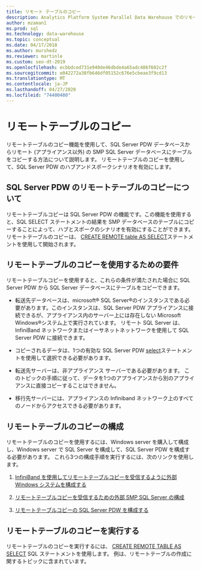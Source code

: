 ```yaml
---
title: リモート テーブルのコピー
description: Analytics Platform System Parallel Data Warehouse でのリモートテーブルコピーの使用。
author: mzaman1
ms.prod: sql
ms.technology: data-warehouse
ms.topic: conceptual
ms.date: 04/17/2018
ms.author: murshedz
ms.reviewer: martinle
ms.custom: seo-dt-2019
ms.openlocfilehash: ecbbdced731e940de46dbde4a65adc486f602c2f
ms.sourcegitcommit: e042272a38fb646df05152c676e5cbeae3f9cd13
ms.translationtype: MT
ms.contentlocale: ja-JP
ms.lasthandoff: 04/27/2020
ms.locfileid: "74400480"
---
```

# <a name="remote-table-copy"></a>リモートテーブルのコピー
リモートテーブルのコピー機能を使用して、SQL Server PDW データベースからリモート (アプライアンス以外) の SMP SQL Server データベースにテーブルをコピーする方法について説明します。 リモートテーブルのコピーを使用して、SQL Server PDW のハブアンドスポークシナリオを有効にします。  
  
## <a name="understand-remote-table-copy-for-sql-server-pdw"></a><a name="BasicsPDE"></a>SQL Server PDW のリモートテーブルのコピーについて  
リモートテーブルコピーは SQL Server PDW の機能です。この機能を使用すると、SQL SELECT ステートメントの結果を SMP データベースのテーブルにコピーすることによって、ハブとスポークのシナリオを有効にすることができます。 リモートテーブルのコピーは、 [CREATE REMOTE table AS SELECT](../t-sql/statements/create-remote-table-as-select-parallel-data-warehouse.md)ステートメントを使用して開始されます。  
  
## <a name="requirements-for-using-remote-table-copy"></a><a name="BasicsPrerequisites"></a>リモートテーブルのコピーを使用するための要件  
リモートテーブルコピーを使用すると、これらの条件が満たされた場合に SQL Server PDW から SQL Server データベースにテーブルをコピーできます。  
  
-   転送先データベースは、microsoft® SQL Server®のインスタンスである必要があります。このインスタンスは、SQL Server PDW アプライアンスに接続できるが、アプライアンス内のサーバー上には存在しない Microsoft Windows®システム上で実行されています。 リモート SQL Server は、InfiniBand ネットワークまたはイーサネットネットワークを使用して SQL Server PDW に接続できます。  
  
-   コピーされるデータは、1つの有効な SQL Server PDW [select](../t-sql/queries/select-transact-sql.md)ステートメントを使用して選択できる必要があります。  
  
-   転送先サーバーは、非アプライアンス サーバーである必要があります。 このトピックの手順に従って、データを1つのアプライアンスから別のアプライアンスに直接コピーすることはできません。  
  
-   移行先サーバーには、アプライアンスの Infiniband ネットワーク上のすべてのノードからアクセスできる必要があります。  
  
## <a name="configure-remote-table-copy"></a><a name="ConfigureRemote"></a>リモートテーブルのコピーの構成  
リモートテーブルのコピーを使用するには、Windows server を購入して構成し、Windows server で SQL Server を構成して、SQL Server PDW を構成する必要があります。 これら3つの構成手順を実行するには、次のリンクを使用します。  
  
1.  [InfiniBand を使用してリモートテーブルコピーを受信するように外部 Windows システムを構成する](configure-an-external-windows-system-to-receive-remote-table-copies-using-infiniband.md)  
  
2.  [リモートテーブルコピーを受信するための外部 SMP SQL Server の構成](configure-an-external-smp-sql-server-to-receive-remote-table-copies.md)  
  
3.  [リモートテーブルコピーの SQL Server PDW を構成する](configure-sql-server-pdw-for-remote-table-copies.md)  
  
## <a name="perform-a-remote-table-copy"></a><a name="PerformRemote"></a>リモートテーブルのコピーを実行する  
リモートテーブルのコピーを実行するには、 [CREATE REMOTE TABLE AS SELECT](../t-sql/statements/create-remote-table-as-select-parallel-data-warehouse.md) SQL ステートメントを使用します。 例は、リモートテーブルの作成に関するトピックに含まれています。  
  
<!-- MISSING LINKS 
## See Also  
[Common Metadata Query Examples &#40;SQL Server PDW&#41;](../sqlpdw/common-metadata-query-examples-sql-server-pdw.md)  
-->
  

